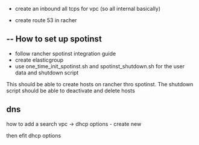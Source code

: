 - create an inbound all tcps for vpc (so all internal basically)

- create route 53 in racher



-- How to set up spotinst
-----------------------------
- follow rancher spotinst integration guide
- create elasticgroup 
- use one_time_init_spotinst.sh and spotinst_shutdown.sh for the user data and shutdown script

This should be able to create hosts on rancher thro spotinst. The shutdown script
should be able to deactivate and delete hosts


dns
-----
how to add a search vpc -> dhcp options - create new 

then efit dhcp options